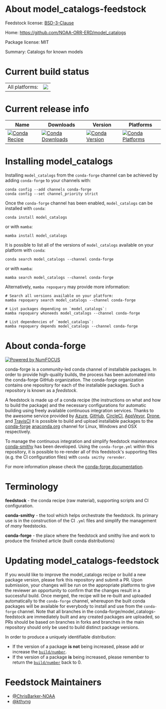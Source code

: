 About model_catalogs-feedstock
==============================

Feedstock license: [BSD-3-Clause](https://github.com/conda-forge/model_catalogs-feedstock/blob/main/LICENSE.txt)

Home: https://github.com/NOAA-ORR-ERD/model_catalogs

Package license: MIT

Summary: Catalogs for known models

Current build status
====================


<table><tr><td>All platforms:</td>
    <td>
      <a href="https://dev.azure.com/conda-forge/feedstock-builds/_build/latest?definitionId=17355&branchName=main">
        <img src="https://dev.azure.com/conda-forge/feedstock-builds/_apis/build/status/model_catalogs-feedstock?branchName=main">
      </a>
    </td>
  </tr>
</table>

Current release info
====================

| Name | Downloads | Version | Platforms |
| --- | --- | --- | --- |
| [![Conda Recipe](https://img.shields.io/badge/recipe-model_catalogs-green.svg)](https://anaconda.org/conda-forge/model_catalogs) | [![Conda Downloads](https://img.shields.io/conda/dn/conda-forge/model_catalogs.svg)](https://anaconda.org/conda-forge/model_catalogs) | [![Conda Version](https://img.shields.io/conda/vn/conda-forge/model_catalogs.svg)](https://anaconda.org/conda-forge/model_catalogs) | [![Conda Platforms](https://img.shields.io/conda/pn/conda-forge/model_catalogs.svg)](https://anaconda.org/conda-forge/model_catalogs) |

Installing model_catalogs
=========================

Installing `model_catalogs` from the `conda-forge` channel can be achieved by adding `conda-forge` to your channels with:

```
conda config --add channels conda-forge
conda config --set channel_priority strict
```

Once the `conda-forge` channel has been enabled, `model_catalogs` can be installed with `conda`:

```
conda install model_catalogs
```

or with `mamba`:

```
mamba install model_catalogs
```

It is possible to list all of the versions of `model_catalogs` available on your platform with `conda`:

```
conda search model_catalogs --channel conda-forge
```

or with `mamba`:

```
mamba search model_catalogs --channel conda-forge
```

Alternatively, `mamba repoquery` may provide more information:

```
# Search all versions available on your platform:
mamba repoquery search model_catalogs --channel conda-forge

# List packages depending on `model_catalogs`:
mamba repoquery whoneeds model_catalogs --channel conda-forge

# List dependencies of `model_catalogs`:
mamba repoquery depends model_catalogs --channel conda-forge
```


About conda-forge
=================

[![Powered by
NumFOCUS](https://img.shields.io/badge/powered%20by-NumFOCUS-orange.svg?style=flat&colorA=E1523D&colorB=007D8A)](https://numfocus.org)

conda-forge is a community-led conda channel of installable packages.
In order to provide high-quality builds, the process has been automated into the
conda-forge GitHub organization. The conda-forge organization contains one repository
for each of the installable packages. Such a repository is known as a *feedstock*.

A feedstock is made up of a conda recipe (the instructions on what and how to build
the package) and the necessary configurations for automatic building using freely
available continuous integration services. Thanks to the awesome service provided by
[Azure](https://azure.microsoft.com/en-us/services/devops/), [GitHub](https://github.com/),
[CircleCI](https://circleci.com/), [AppVeyor](https://www.appveyor.com/),
[Drone](https://cloud.drone.io/welcome), and [TravisCI](https://travis-ci.com/)
it is possible to build and upload installable packages to the
[conda-forge](https://anaconda.org/conda-forge) [anaconda.org](https://anaconda.org/)
channel for Linux, Windows and OSX respectively.

To manage the continuous integration and simplify feedstock maintenance
[conda-smithy](https://github.com/conda-forge/conda-smithy) has been developed.
Using the ``conda-forge.yml`` within this repository, it is possible to re-render all of
this feedstock's supporting files (e.g. the CI configuration files) with ``conda smithy rerender``.

For more information please check the [conda-forge documentation](https://conda-forge.org/docs/).

Terminology
===========

**feedstock** - the conda recipe (raw material), supporting scripts and CI configuration.

**conda-smithy** - the tool which helps orchestrate the feedstock.
                   Its primary use is in the construction of the CI ``.yml`` files
                   and simplify the management of *many* feedstocks.

**conda-forge** - the place where the feedstock and smithy live and work to
                  produce the finished article (built conda distributions)


Updating model_catalogs-feedstock
=================================

If you would like to improve the model_catalogs recipe or build a new
package version, please fork this repository and submit a PR. Upon submission,
your changes will be run on the appropriate platforms to give the reviewer an
opportunity to confirm that the changes result in a successful build. Once
merged, the recipe will be re-built and uploaded automatically to the
`conda-forge` channel, whereupon the built conda packages will be available for
everybody to install and use from the `conda-forge` channel.
Note that all branches in the conda-forge/model_catalogs-feedstock are
immediately built and any created packages are uploaded, so PRs should be based
on branches in forks and branches in the main repository should only be used to
build distinct package versions.

In order to produce a uniquely identifiable distribution:
 * If the version of a package **is not** being increased, please add or increase
   the [``build/number``](https://docs.conda.io/projects/conda-build/en/latest/resources/define-metadata.html#build-number-and-string).
 * If the version of a package **is** being increased, please remember to return
   the [``build/number``](https://docs.conda.io/projects/conda-build/en/latest/resources/define-metadata.html#build-number-and-string)
   back to 0.

Feedstock Maintainers
=====================

* [@ChrisBarker-NOAA](https://github.com/ChrisBarker-NOAA/)
* [@kthyng](https://github.com/kthyng/)


